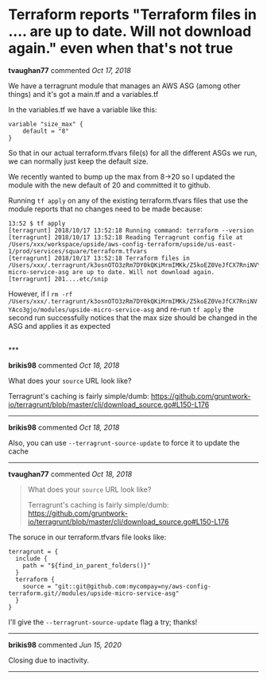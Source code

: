 # Terraform reports "Terraform files in .... are up to date. Will not download again."  even when that's not true

**tvaughan77** commented *Oct 17, 2018*

We have a terragrunt module that manages an AWS ASG (among other things) and it's got a main.tf and a variables.tf 

In the variables.tf we have a variable like this:
```
variable "size_max" {
    default = "8"
}
```

So that in our actual terraform.tfvars file(s) for all the different ASGs we run, we can normally just keep the default size.

We recently wanted to bump up the max from 8->20 so I updated the module with the new default of 20 and committed it to github.

Running `tf apply` on any of the existing terraform.tfvars files that use the module reports that no changes need to be made because:
```
13:52 $ tf apply
[terragrunt] 2018/10/17 13:52:18 Running command: terraform --version
[terragrunt] 2018/10/17 13:52:18 Reading Terragrunt config file at /Users/xxx/workspace/upside/aws-config-terraform/upside/us-east-1/prod/services/square/terraform.tfvars
[terragrunt] 2018/10/17 13:52:18 Terraform files in /Users/xxx/.terragrunt/k3osnOTO3zRm7DY0kQKiMrmIMKk/Z5koEZ0VeJfCX7RniNVYAco3gjo/modules/upside-micro-service-asg are up to date. Will not download again.
[terragrunt] 201....etc/snip
```

However, if I `rm -rf /Users/xxx/.terragrunt/k3osnOTO3zRm7DY0kQKiMrmIMKk/Z5koEZ0VeJfCX7RniNVYAco3gjo/modules/upside-micro-service-asg` and re-run `tf apply` the second run successfully notices that the max size should be changed in the ASG and applies it as expected

<br />
***


**brikis98** commented *Oct 18, 2018*

What does your `source` URL look like?

Terragrunt's caching is fairly simple/dumb: https://github.com/gruntwork-io/terragrunt/blob/master/cli/download_source.go#L150-L176
***

**brikis98** commented *Oct 18, 2018*

Also, you can use `--terragrunt-source-update` to force it to update the cache
***

**tvaughan77** commented *Oct 18, 2018*

> What does your `source` URL look like?
> 
> Terragrunt's caching is fairly simple/dumb: https://github.com/gruntwork-io/terragrunt/blob/master/cli/download_source.go#L150-L176

The soruce in our terraform.tfvars file looks like:
```
terragrunt = {
  include {
    path = "${find_in_parent_folders()}"
  }
  terraform {
    source = "git::git@github.com:mycompay=ny/aws-config-terraform.git//modules/upside-micro-service-asg"
  }
}
```

I'll give the `--terragrunt-source-update` flag a try; thanks!
***

**brikis98** commented *Jun 15, 2020*

Closing due to inactivity.
***


